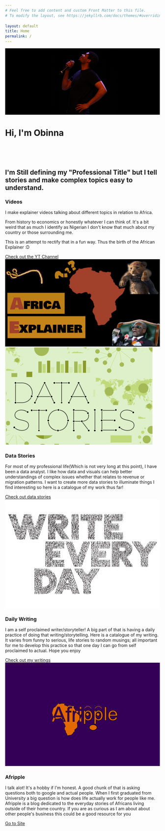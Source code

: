 ```yaml
---
# Feel free to add content and custom Front Matter to this file.
# To modify the layout, see https://jekyllrb.com/docs/themes/#overriding-theme-defaults

layout: default
title: Home
permalink: /
---
```

<div class="container" style="max-width: 100%; padding: 0;">
  <img class="banner-img" src="assets/obi_image_banner.png" alt="Obinna_mic">
  <h1 class="centered page-title">Hi, I'm Obinna</h1>
</div>
<br>
<br>
<br>
<h2 class="page-header" >I'm Still defining my "Professional Title" but I tell stories and make complex topics easy to understand.</h2>

<div class="flex-container">
<div class="flex-2 flex-child">
<h3 class="box-header">Videos</h3>

<p>I make explainer videos talking about different topics in relation to Africa.</p>
<p>From history to economics or honestly whatever I can think of. It's a bit weird that as much I identify as Nigerian I don't know that much about my country or those surrounding me.</p>
<p>This is an attempt to rectify that in a fun way. Thus the birth of the African Explainer :D </p>
<div class="text-center">
<a href="https://www.youtube.com/channel/UCv9oSIKjvzJYpICLBuAaVOw" class="btn btn-outline-primary" role="button">Check out the YT Channel</a>
</div>
</div>
<div class="flex-2 flex-child page-image-1">
<img class="page-image-1" src="assets/Africa Explainer banner 2.png" alt="YT banner">
</div>
</div>

<div class="flex-container">

<div class="flex-3 flex-child">
<div class="page-image-1">
<img class="page-image-1" src="assets/Data_stories.png" alt="Data Stories">
</div>

<h3 class="box-header">Data Stories</h3>

<p>For most of my professional life(Which is not very long at this point), I have been a data analyst. I like how data and visuals can help better understandings of complex issues whether that relates to revenue or migration patterns. I want to create more data stories to illuminate things I find interesting so here is a catalogue of my work thus far!</p>
<div class="text-center">
<a href="/data_stories" class="btn btn-outline-primary" role="button">Check out data stories</a>
</div>
</div>

<div class="flex-3 flex-child">
<div class="page-image-1">
<img class="page-image-1" src="assets/Daily Writing.jpeg" alt="Daily Writing">
</div>
<h3 class="box-header">Daily Writing</h3>

<p>I am a self proclaimed writer/storyteller! A big part of that is having a daily practice of doing that writing/storytelling. Here is a catalogue of my writing. It varies from funny to serious, life stories to random musings; all important for me to develop this practice so that one day I can go from self proclaimed to actual. Hope you enjoy</p>
<div class="text-center">
<a href="/blog" class="btn btn-outline-primary" role="button">Check out my writings</a>
</div>
</div>

<div class="flex-3 flex-child">

<div class="page-image-1">
<img class="page-image-1" src="assets/Afripple logo.png" alt="Afripple">
</div>

<h3 class="box-header">Afripple</h3>

<p>I talk alot! It's a hobby if I'm honest. A good chunk of that is asking questions both to google and actual people. When I first graduated from University a big question is how does life actually work for people like me. Afripple is a blog dedicated to the everyday stories of Africans living outside of their home country. If you are as curious as I am about about other people's business this could be a good resource for you</p>
<div class="text-center">
<a href="https://afripple.co.uk/" class="btn btn-outline-primary" role="button">Go to Site</a>
</div>
</div>
